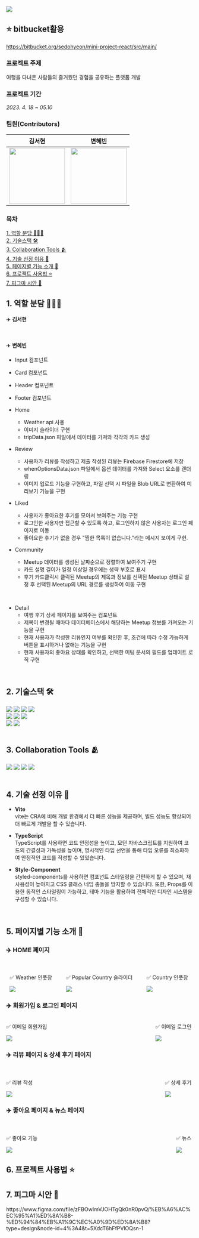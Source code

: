 <img src="https://capsule-render.vercel.app/api?type=waving&&color=1d5bd6&height=300&section=header&text=Enjoy%20Travel&fontSize=90&fontColor=ffff" />


## ⭐️ bitbucket활용
https://bitbucket.org/sedohyeon/mini-project-react/src/main/

### 프로젝트 주제

여행을 다녀온 사람들의 즐거웠던 경험을 공유하는 플랫폼 개발

### 프로젝트 기간

_2023. 4. 18 ~ 05.10_

### 팀원(Contributors)

| 김서현                                                                                                                   | 변혜빈                                                                                                                  |
| ------------------------------------------------------------------------------------------------------------------------ | ----------------------------------------------------------------------------------------------------------------------- |
| <a href="https://github.com/seoohyeon"><img src="https://avatars.githubusercontent.com/u/38703262?v=4" width="150"/></a> | <a href="https://github.com/HYBEN09"><img src="https://avatars.githubusercontent.com/u/104710243?v=4" width="150"/></a> |

### 목차

[1. 역할 분담 👩🏻‍💻](#1-역할-분담)<br/>
[2. 기술스택 🛠️](#2-기술스택)<br/>
[3. Collaboration Tools 🫂](#3-collaboration-tools)<br/>
[4. 기술 선정 이유 🧐](#4-기술-선정-이유)<br/>
[5. 페이지별 기능 소개 🚀](#5-페이지별-기능-소개)<br/>
[6. 프로젝트 사용법 ⭐️](#6-프로젝트-사용법)<br/>
[7. 피그마 시안 🌈](#7-피그마-시안)<br/>

<h2 id="1-역할-분담">1. 역할 분담 👩🏻‍💻</h2>

✈️ **김서현**

<br/>

✈️ **변혜빈**

- Input 컴포넌트
- Card 컴포넌트
- Header 컴포넌트
- Footer 컴포넌트
  <br/>
- Home

  - Weather api 사용
  - 이미지 슬라이더 구현
  - tripData.json 파일에서 데이터를 가져와 각각의 카드 생성

- Review

  - 사용자가 리뷰를 작성하고 제출 작성된 리뷰는 Firebase Firestore에 저장
  - whenOptionsData.json 파일에서 옵션 데이터를 가져와 Select 요소를 렌더링
  - 이미지 업로드 기능을 구현하고, 파일 선택 시 파일을 Blob URL로 변환하여 미리보기 기능을 구현
    <br/>

- Liked

  - 사용자가 좋아요한 후기를 모아서 보여주는 기능 구현
  - 로그인한 사용자만 접근할 수 있도록 하고, 로그인하지 않은 사용자는 로그인 페이지로 이동
  - 좋아요한 후기가 없을 경우 "찜한 목록이 없습니다."라는 메시지 보이게 구현.
    <br/>

- Community

  - Meetup 데이터를 생성된 날짜순으로 정렬하여 보여주기 구현
  - 카드 설명 길이가 일정 이상일 경우에는 생략 부호로 표시
  - 후기 카드클릭시 클릭된 Meetup의 제목과 정보를 선택된 Meetup 상태로 설정 후 선택된 Meetup의 URL 경로를 생성하여 이동 구현

<br/>

- Detail
  - 여행 후기 상세 페이지를 보여주는 컴포넌트
  - 제목이 변경될 때마다 데이터베이스에서 해당하는 Meetup 정보를 가져오는 기능을 구현
  - 현재 사용자가 작성한 리뷰인지 여부를 확인한 후, 조건에 따라 수정 가능하게 버튼을 표시하거나 없애는 기능을 구현
  - 현재 사용자의 좋아요 상태를 확인하고, 선택한 미팅 문서의 필드를 업데이트 로직 구현

<br/>

<h2 id="2-기술스택">2. 기술스택 🛠️</h2>

<div>
<img src="https://img.shields.io/badge/Vite-646CFF?style=for-the-badge&logo=vite&logoColor=white">
<img src="https://img.shields.io/badge/react-61DAFB?style=for-the-badge&logo=react&logoColor=black">
<img src="https://img.shields.io/badge/eslint-4B3263?style=for-the-badge&logo=eslint&logoColor=white">
<img src="https://img.shields.io/badge/prettier-F7B93E?style=for-the-badge&logo=prettier&logoColor=black">
</div>

<div>
<img src="https://img.shields.io/badge/html5-E34F26?style=for-the-badge&logo=html5&logoColor=white">
<img src="https://img.shields.io/badge/styled_components-DB7093?style=for-the-badge&logo=styled-components&logoColor=white">
<img src="https://img.shields.io/badge/TypeScript-007ACC?style=for-the-badge&logo=typescript&logoColor=white">
</div>

<div>
<img src="https://img.shields.io/badge/firebase-FFCA28?style=for-the-badge&logo=firebase&logoColor=white">
<img src="https://img.shields.io/badge/netlify-00C7B7?style=for-the-badge&logo=netlify&logoColor=white">
</div>
<br/>

<h2 id="3-collaboration-tools">3. Collaboration Tools 🫂</h2>

<div>
<img src="https://img.shields.io/badge/Bitbucket-0052CC?style=for-the-badge&logo=bitbucket&logoColor=white">
<img src="https://img.shields.io/badge/Figma-F24E1E?style=for-the-badge&logo=figma&logoColor=white">
<img src="https://img.shields.io/badge/Discord-7289DA?style=for-the-badge&logo=discord&logoColor=white">
<img src="https://img.shields.io/badge/Notion-000000?style=for-the-badge&logo=notion&logoColor=white">
</div>

<br/>

<h2 id="4-기술-선정-이유">4. 기술 선정 이유 🧐</h2>

- **Vite**<br/>
  vite는 CRA에 비해 개발 환경에서 더 빠른 성능을 제공하며, 빌드 성능도 향상되어 더 빠르게 개발을 할 수 있습니다.
  <br/>

- **TypeScript**<br/>
 TypeScript를 사용하면 코드 안정성을 높이고, 모던 자바스크립트를 지원하여 코드의 간결성과 가독성을 높이며, 명시적인 타입 선언을 통해 타입 오류를 최소화하여 안정적인 코드를 작성할 수 있었습니다.
  <br/>

- **Style-Component**<br/>
  styled-components를 사용하면 컴포넌트 스타일링을 간편하게 할 수 있으며, 재사용성이 높아지고 CSS 클래스 네임 충돌을 방지할 수 있습니다. 또한, Props를 이용한 동적인 스타일링이 가능하고, 테마 기능을 활용하여 전체적인 디자인 시스템을 구성할 수 있습니다.

<br/>

<h2 id="5-페이지별-기능-소개">5. 페이지별 기능 소개 🚀</h2>

<h3>✈️ HOME 페이지</h3>
<br>
<div style="display: flex; justify-content: space-around; margin-right:5px">
<div>
<p>✅ Weather 인풋창</p>
<img src="https://user-images.githubusercontent.com/104710243/236993459-7d14e37b-9046-4f03-b49d-049ad175957c.gif" />
</div>
<br>
<div>
<p>✅ Popular Country 슬라이더</p>
<img src="https://user-images.githubusercontent.com/104710243/236994809-4f4258e8-c308-45f5-93cb-f1765cef4ada.gif" />
</div>
<br>
<div>
<p>✅ Country 인풋창</p>
<img src="https://user-images.githubusercontent.com/104710243/236994660-12d9a670-0bde-493e-851e-c686a9268dbc.gif" />
</div>
</div>

<div style="display: flex; justify-content: space-between; ">
<h3> ✈️ 회원가입 & 로그인 페이지</h3>
  </div>
<div  style="display: flex; justify-content: space-between; margin-right:5px">
<div>
 <p> ✅ 이메일 회원가입 </p>
 <img src="https://user-images.githubusercontent.com/104710243/236995974-f1f8408a-1b48-46b4-9b9d-ac64f014f186.gif" />
</div>

  <div>
    <p> ✅ 이메일 로그인 </p>
    <img src="https://user-images.githubusercontent.com/104710243/236996339-317f04d7-9236-45b5-ab03-8c99530d742f.gif" />
  </div>
</div>

  <h3> ✈️ 리뷰 페이지 &  상세 후기 페이지</h3>
    <br/>
  <div style="display: flex; justify-content: space-between; margin-right:5px">
  <div>
    <p> ✅ 리뷰 작성 </p>
    <img src="https://user-images.githubusercontent.com/104710243/236997042-b6739f88-4127-4eae-aa24-ccb349db62bb.gif" />
  </div>

  <div>
    <p> ✅ 상세 후기 </p>
    <img src="https://user-images.githubusercontent.com/104710243/236997581-b0d1e3da-78a9-472a-93b6-c53618655202.gif" />
  </div>
  </div>

  <h3> ✈️ 좋아요 페이지 & 뉴스 페이지 </h3>
    <br/>
<div style="display: flex; justify-content: space-between; margin-right:5px">
  <div >
    <p> ✅ 좋아요 기능 </p>
    <img src="https://user-images.githubusercontent.com/104710243/236998050-947f45cb-f50e-4735-beed-f59aef5e4298.gif" />
  </div>

  <div>
    <p> ✅ 뉴스 </p>
    <img src="https://github.com/HYBEN09/enjoy-travel/assets/104710243/c4cf9bbe-eb65-4b7d-903e-342e9eee790f" />
  </div>
</div>


<h2 id="6-프로젝트-사용법">6. 프로젝트 사용법 ⭐️</h2>

<h2 id="7-피그마-시안">7. 피그마 시안 🌈</h2>
https://www.figma.com/file/zFBOwImVJOHTgQk0nR0pvQ/%EB%A6%AC%EC%95%A1%ED%8A%B8-%ED%94%84%EB%A1%9C%EC%A0%9D%ED%8A%B8?type=design&node-id=4%3A4&t=5XdcT6hFfPVlOQsn-1
